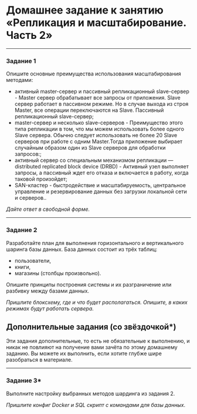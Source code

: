# Домашнее задание к занятию «Репликация и масштабирование. Часть 2»

---

### Задание 1

Опишите основные преимущества использования масштабирования методами:

- активный master-сервер и пассивный репликационный slave-сервер - Master сервер обрабатывает все запросы от приложения. Slave сервер работает в пассивном режиме. Но в случае выхода из строя Master, все операции переключаются на Slave. Пассивный репликационный slave-сервер; 
- master-сервер и несколько slave-серверов - Преимущество этого типа репликации в том, что мы можем использовать более одного Slave сервера. Обычно следует использовать не более 20 Slave серверов при работе с одним Master.Тогда приложение выбирает случайным образом один из Slave серверов для обработки запросов:;
- активный сервер со специальным механизмом репликации — distributed replicated block device (DRBD) - Активный узел выполняет запросы, а пассивный ждет его отказа и включается в работу, когда таковой произойдет;
- SAN-кластер - быстродействие и масштабируемость, центральное управление и резервирование данных без загрузки локальной сети и серверов..

*Дайте ответ в свободной форме.*

---

### Задание 2


Разработайте план для выполнения горизонтального и вертикального шаринга базы данных. База данных состоит из трёх таблиц: 

- пользователи, 
- книги, 
- магазины (столбцы произвольно). 

Опишите принципы построения системы и их разграничение или разбивку между базами данных.

*Пришлите блоксхему, где и что будет располагаться. Опишите, в каких режимах будут работать сервера.* 

## Дополнительные задания (со звёздочкой*)
Эти задания дополнительные, то есть не обязательные к выполнению, и никак не повлияют на получение вами зачёта по этому домашнему заданию. Вы можете их выполнить, если хотите глубже шире разобраться в материале.

---
### Задание 3*

Выполните настройку выбранных методов шардинга из задания 2.

*Пришлите конфиг Docker и SQL скрипт с командами для базы данных*.
